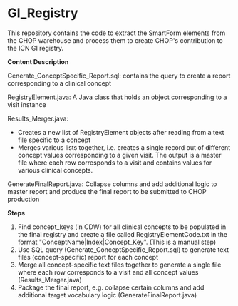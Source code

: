 GI_Registry
===========
This repository contains the code to extract the SmartForm elements from the CHOP warehouse and process them to create CHOP's contribution to the ICN GI registry. 

**Content Description**

Generate_ConceptSpecific_Report.sql: contains the query to create a report corresponding to a clinical concept

RegistryElement.java: A Java class that holds an object corresponding to a visit instance 

Results_Merger.java: 
- Creates a new list of RegistryElement objects after reading from a text file specific to a concept
- Merges various lists together, i.e. creates a single record out of different concept values corresponding to a given visit. The output is a master file where each row corresponds to a visit and contains values for various clinical concepts. 
 
GenerateFinalReport.java:  Collapse columns and add additional logic to master report and produce the final report to be submitted to CHOP production 

**Steps**

1. Find concept_keys (in CDW) for all clinical concepts to be populated in the final registry and create a file called RegistryElementCode.txt in the format "ConceptName|Index|Concept_Key". (This is a manual step)
2. Use SQL query (Generate_ConceptSpecific_Report.sql) to generate text files (concept-specific) report for each concept
3. Merge all concept-specific text files together to generate a single file where each row corresponds to a visit and all concept values (Results_Merger.java)
4. Package the final report, e.g. collapse certain columns and add additional target vocabulary logic (GenerateFinalReport.java)


